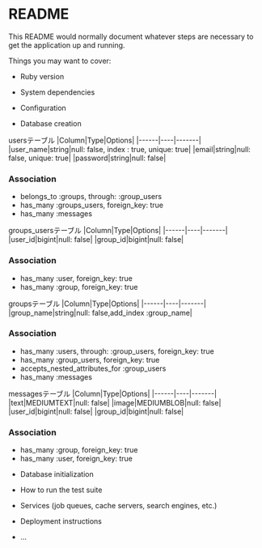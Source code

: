 # README

This README would normally document whatever steps are necessary to get the
application up and running.

Things you may want to cover:

* Ruby version

* System dependencies

* Configuration

* Database creation

usersテーブル
|Column|Type|Options|
|------|----|-------|
|user_name|string|null: false, index : true, unique: true|
|email|string|null: false, unique: true|
|password|string|null: false|
### Association
- belongs_to :groups, through: :group_users
- has_many :groups_users, foreign_key: true
- has_many :messages

groups_usersテーブル
|Column|Type|Options|
|------|----|-------|
|user_id|bigint|null: false|
|group_id|bigint|null: false|
### Association
- has_many :user, foreign_key: true
- has_many :group, foreign_key: true


groupsテーブル
|Column|Type|Options|
|------|----|-------|
|group_name|string|null: false,add_index :group_name|
### Association
- has_many :users, through: :group_users, foreign_key: true
- has_many :group_users, foreign_key: true
- accepts_nested_attributes_for :group_users
- has_many :messages

messagesテーブル
|Column|Type|Options|
|------|----|-------|
|text|MEDIUMTEXT|null: false|
|image|MEDIUMBLOB|null: false|
|user_id|bigint|null: false|
|group_id|bigint|null: false|
### Association
- has_many :group, foreign_key: true
- has_many :user, foreign_key: true



* Database initialization

* How to run the test suite

* Services (job queues, cache servers, search engines, etc.)

* Deployment instructions

* ...
